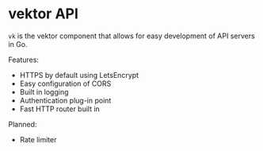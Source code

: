 # vektor API

`vk` is the vektor component that allows for easy development of API servers in Go.

Features:

- HTTPS by default using LetsEncrypt
- Easy configuration of CORS
- Built in logging
- Authentication plug-in point
- Fast HTTP router built in

Planned:
- Rate limiter
